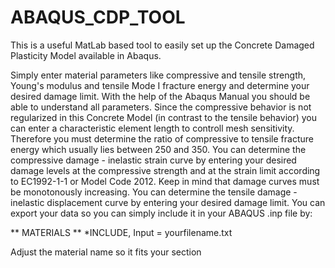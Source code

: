 # ABAQUS_CDP_TOOL
This is a useful MatLab based tool to easily set up the Concrete Damaged Plasticity Model available in Abaqus. 

Simply enter material parameters like compressive and tensile strength, Young's modulus and tensile Mode I fracture energy and determine your desired damage limit. 
With the help of the Abaqus Manual you should be able to understand all parameters.
Since the compressive behavior is not regularized in this Concrete Model (in contrast to the tensile behavior) you can enter a characteristic element length to controll mesh sensitivity. Therefore you must determine the ratio of compressive to tensile fracture energy which usually lies between 250 and 350.
You can determine the compressive damage - inelastic strain curve by entering your desired damage levels at the compressive strength and at the strain limit according to EC1992-1-1 or Model Code 2012. Keep in mind that damage curves must be monotonously increasing.
You can determine the tensile damage - inelastic displacement curve by entering your desired damage limit.
You can export your data so you can simply include it in your ABAQUS .inp file by:

** MATERIALS
**
*INCLUDE, Input = yourfilename.txt

Adjust the material name so it fits your section
